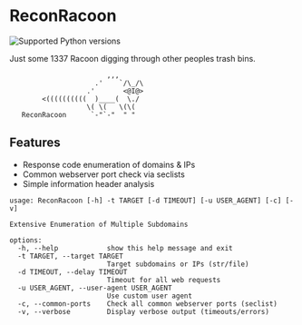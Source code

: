 # ReconRacoon
![Supported Python versions](https://img.shields.io/badge/python-3.7+-blue.svg)

Just some 1337 Racoon digging through other peoples trash bins.

```
                        ,,,
                     .'    `/\_/\
                   .'       <@I@>
        <((((((((((  )____(  \./
                   \( \(   \(\(
   ReconRacoon      `-"`-"  " "
```


## Features
- Response code enumeration of domains & IPs
- Common webserver port check via seclists
- Simple information header analysis
                        

```
usage: ReconRacoon [-h] -t TARGET [-d TIMEOUT] [-u USER_AGENT] [-c] [-v]

Extensive Enumeration of Multiple Subdomains

options:
  -h, --help            show this help message and exit
  -t TARGET, --target TARGET
                        Target subdomains or IPs (str/file)
  -d TIMEOUT, --delay TIMEOUT
                        Timeout for all web requests
  -u USER_AGENT, --user-agent USER_AGENT
                        Use custom user agent
  -c, --common-ports    Check all common webserver ports (seclist)
  -v, --verbose         Display verbose output (timeouts/errors)
```
